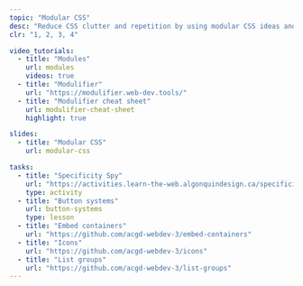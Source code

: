 ```yaml
---
topic: "Modular CSS"
desc: "Reduce CSS clutter and repetition by using modular CSS ideas and pre-built components."
clr: "1, 2, 3, 4"

video_tutorials:
  - title: "Modules"
    url: modules
    videos: true
  - title: "Modulifier"
    url: "https://modulifier.web-dev.tools/"
  - title: "Modulifier cheat sheet"
    url: modulifier-cheat-sheet
    highlight: true

slides:
  - title: "Modular CSS"
    url: modular-css

tasks:
  - title: "Specificity Spy"
    url: "https://activities.learn-the-web.algonquindesign.ca/specificity-spy/"
    type: activity
  - title: "Button systems"
    url: button-systems
    type: lesson
  - title: "Embed containers"
    url: "https://github.com/acgd-webdev-3/embed-containers"
  - title: "Icons"
    url: "https://github.com/acgd-webdev-3/icons"
  - title: "List groups"
    url: "https://github.com/acgd-webdev-3/list-groups"
---
```

